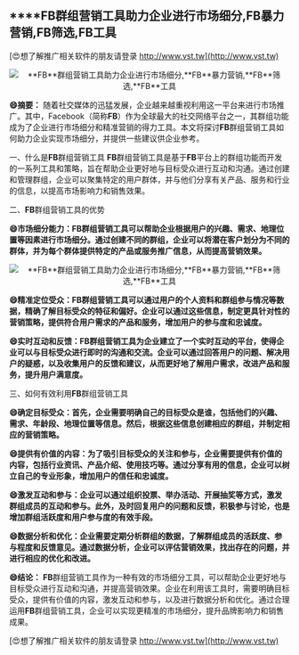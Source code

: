 ## ****FB**群组营销工具助力企业进行市场细分,**FB**暴力营销,**FB**筛选,**FB**工具**

[😍想了解推广相关软件的朋友请登录 http://www.vst.tw](http://www.vst.tw)

 <center><img src="https://vst.tw/MP4/tuiguang/png/8.png" alt="**FB**群组营销工具助力企业进行市场细分,**FB**暴力营销,**FB**筛选,**FB**工具"></center>

**😄摘要：**
随着社交媒体的迅猛发展，企业越来越重视利用这一平台来进行市场推广。其中，Facebook（简称**FB**）作为全球最大的社交网络平台之一，其群组功能成为了企业进行市场细分和精准营销的得力工具。本文将探讨**FB**群组营销工具如何助力企业实现市场细分，并提供一些建议供企业参考。

一、什么是**FB**群组营销工具
**FB**群组营销工具是基于**FB**平台上的群组功能而开发的一系列工具和策略，旨在帮助企业更好地与目标受众进行互动和沟通。通过创建和管理群组，企业可以聚集特定的用户群体，并与他们分享有关产品、服务和行业的信息，以提高市场影响力和销售效果。

二、**FB**群组营销工具的优势

**😄市场细分能力：**FB**群组营销工具可以帮助企业根据用户的兴趣、需求、地理位置等因素进行市场细分。通过创建不同的群组，企业可以将潜在客户划分为不同的群体，并为每个群体提供特定的产品或服务推广信息，从而提高营销效果。**

 <center><img src="https://vst.tw/MP4/tuiguang/png/0.png" alt="**FB**群组营销工具助力企业进行市场细分,**FB**暴力营销,**FB**筛选,**FB**工具"></center>

**😄精准定位受众：**FB**群组营销工具可以通过用户的个人资料和群组参与情况等数据，精确了解目标受众的特征和偏好。企业可以通过这些信息，制定更具针对性的营销策略，提供符合用户需求的产品和服务，增加用户的参与度和忠诚度。**

**😄实时互动和反馈：**FB**群组营销工具为企业建立了一个实时互动的平台，使得企业可以与目标受众进行即时的沟通和交流。企业可以通过回答用户的问题、解决用户的疑惑，以及收集用户的反馈和建议，从而更好地了解用户需求，改进产品和服务，提升用户满意度。**

三、如何有效利用**FB**群组营销工具

**😄确定目标受众：首先，企业需要明确自己的目标受众是谁，包括他们的兴趣、需求、年龄段、地理位置等信息。然后，根据这些信息创建相应的群组，并制定相应的营销策略。**

**😄提供有价值的内容：为了吸引目标受众的关注和参与，企业需要提供有价值的内容，包括行业资讯、产品介绍、使用技巧等。通过分享有用的信息，企业可以树立自己的专业形象，增加用户的信任和忠诚度。**

**😄激发互动和参与：企业可以通过组织投票、举办活动、开展抽奖等方式，激发群组成员的互动和参与。此外，及时回复用户的问题和反馈，积极参与讨论，也是增加群组活跃度和用户参与度的有效手段。**

**😄数据分析和优化：企业需要定期分析群组的数据，了解群组成员的活跃度、参与程度和反馈意见。通过数据分析，企业可以评估营销效果，找出存在的问题，并进行相应的优化和改进。**

**😄结论：**
**FB**群组营销工具作为一种有效的市场细分工具，可以帮助企业更好地与目标受众进行互动和沟通，并提高营销效果。企业在利用该工具时，需要明确目标受众，提供有价值的内容，激发互动和参与，以及进行数据分析和优化。通过合理运用**FB**群组营销工具，企业可以实现更精准的市场细分，提升品牌影响力和销售成果。

[😍想了解推广相关软件的朋友请登录 http://www.vst.tw](http://www.vst.tw)



